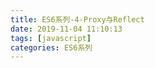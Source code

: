 ```yaml
---
title: ES6系列-4-Proxy与Reflect
date: 2019-11-04 11:10:13
tags: [javascript]
categories: ES6系列
---
```

<!-- 待补充完善 -->